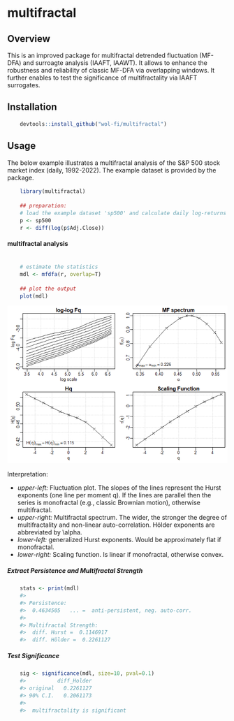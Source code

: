# multifractal

## Overview

This is an improved package for multifractal detrended fluctuation
(MF-DFA) and surroagte analysis (IAAFT, IAAWT). It allows to enhance the
robustness and reliability of classic MF-DFA via overlapping windows. It
further enables to test the significance of multifractality via IAAFT
surrogates.

## Installation

``` r
    devtools::install_github("wol-fi/multifractal")
```

## Usage

The below example illustrates a multifractal analysis of the S&P 500 stock market index (daily, 1992-2022). The example dataset is provided by the package.

``` r
    library(multifractal)

    ## preparation:
    # load the example dataset 'sp500' and calculate daily log-returns
    p <- sp500
    r <- diff(log(p$Adj.Close)) 
```

#### multifractal analysis
``` r
    
    # estimate the statistics
    mdl <- mfdfa(r, overlap=T)

    ## plot the output
    plot(mdl)
```
![](fig1.png)

Interpretation:
* *upper-left:* Fluctuation plot. The slopes of the lines represent the Hurst exponents (one line per moment q). If the lines are parallel then the series is monofractal (e.g., classic Brownian motion), otherwise multifractal. 
* *upper-right:* Multifractal spectrum. The wider, the stronger the degree of multifractality and non-linear auto-correlation. Hölder exponents are abbreviated by \alpha.
* *lower-left:* generalized Hurst exponents. Would be approximately flat if monofractal.
* *lower-right:* Scaling function. Is linear if monofractal, otherwise convex. 
    
##### Extract Persistence and Multifractal Strength
``` r
    stats <- print(mdl)
    #> 
    #> Persistence: 
    #>  0.4634505   ... =  anti-persistent, neg. auto-corr. 
    #> 
    #> Multifractal Strength:
    #>  diff. Hurst =  0.1146917 
    #>  diff. Hölder =  0.2261127
```
##### Test Significance
``` r
    sig <- significance(mdl, size=10, pval=0.1)
    #>          diff_Holder
    #> original   0.2261127
    #> 90% C.I.   0.2061173
    #> 
    #>  multifractality is significant
```
